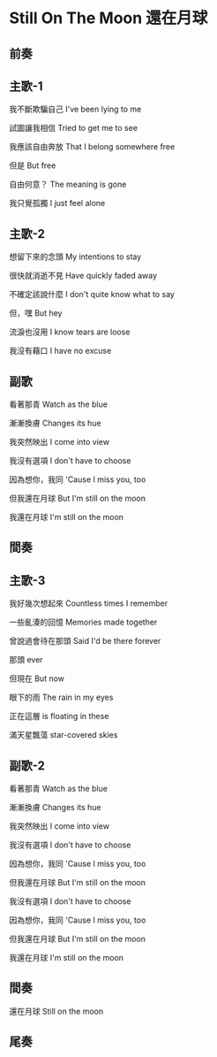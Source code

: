 # Still On The Moon 還在月球

## 前奏

## 主歌-1

我不斷欺騙自己
I've been lying to me

試圖讓我相信
Tried to get me to see

我應該自由奔放
That I belong somewhere free

但是
But free

自由何意？
The meaning is gone

我只覺孤獨
I just feel alone

## 主歌-2

想留下來的念頭
My intentions to stay

很快就消逝不見
Have quickly faded away

不確定該說什麼
I don't quite know what to say

但，嘿
But hey

流淚也沒用
I know tears are loose

我沒有藉口
I have no excuse

## 副歌

看著那青
Watch as the blue

漸漸換膚
Changes its hue

我突然映出
I come into view

我沒有選項
I don't have to choose

因為想你，我同
'Cause I miss you, too

但我還在月球
But I'm still on the moon

我還在月球
I'm still on the moon

## 間奏

## 主歌-3

我好幾次想起來
Countless times I remember

一些亂湊的回憶
Memories made together

曾說過會待在那頭
Said I'd be there forever

那頭
ever

但現在
But now

眼下的雨
The rain in my eyes

正在這層
is floating in these

滿天星飄蕩
star-covered skies

## 副歌-2

看著那青
Watch as the blue

漸漸換膚
Changes its hue

我突然映出
I come into view

我沒有選項
I don't have to choose

因為想你，我同
'Cause I miss you, too

但我還在月球
But I'm still on the moon

我沒有選項
I don't have to choose

因為想你，我同
'Cause I miss you, too

但我還在月球
But I'm still on the moon

我還在月球
I'm still on the moon

## 間奏

還在月球
Still on the moon

## 尾奏

